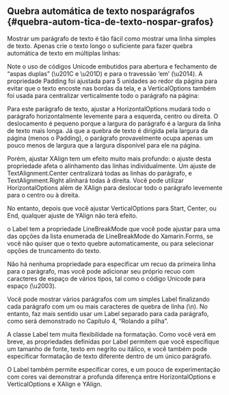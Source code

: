 ## Quebra automática de texto nosparágrafos {#quebra-autom-tica-de-texto-nospar-grafos}

Mostrar um parágrafo de texto é tão fácil como mostrar uma linha simples de texto. Apenas crie o texto longo o suficiente para fazer quebra automática de texto em múltiplas linhas:

Note o uso de códigos Unicode embutidos para abertura e fechamento de “aspas duplas” (\u201C e \u201D) e para o travessão ‘em’ (\u2014). A propriedade Padding foi ajustada para 5 unidades ao redor da página para evitar que o texto encoste nas bordas da tela, e a VerticalOptions também foi usada para centralizar verticalmente todo o parágrafo na página:

Para este parágrafo de texto, ajustar a HorizontalOptions mudará todo o parágrafo horizontalmente levemente para a esquerda, centro ou direita. O deslocamento é pequeno porque a largura do parágrafo é a largura da linha de texto mais longa. Já que a quebra de texto é dirigida pela largura da página (menos o Padding), o parágrafo provavelmente ocupa apenas um pouco menos de largura que a largura disponível para ele na página.

Porém, ajustar XAlign tem um efeito muito mais profundo: o ajuste desta propriedade afeta o alinhamento das linhas individualmente. Um ajuste de TextAlignment.Center centralizará todas as linhas do parágrafo, e TextAlignment.Right alinhará todas à direita. Você pode utilizar HorizontalOptions além de XAlign para deslocar todo o parágrafo levemente para o centro ou à direita.

No entanto, depois que você ajustar VerticalOptions para Start, Center, ou End, qualquer ajuste de YAlign não terá efeito.

o Label tem a propriedade LineBreakMode que você pode ajustar para uma das opções da lista enumerada de LineBreakMode do Xamarin.Forms, se você não quiser que o texto quebre automaticamente, ou para selecionar opções de truncamento do texto.

Não há nenhuma propriedade para especificar um recuo da primeira linha para o parágrafo, mas você pode adicionar seu próprio recuo com caracteres de espaço de vários tipos, tal como o código Unicode para espaço (\u2003).

Você pode mostrar vários parágrafos com um simples Label finalizando cada parágrafo com um ou mais caracteres de quebra de linha (\n). No entanto, faz mais sentido usar um Label separado para cada parágrafo, como será demonstrado no Capítulo 4, “Rolando a pilha”.

A classe Label tem muita flexibilidade na formatação. Como você verá em breve, as propriedades definidas por Label permitem que você especifique um tamanho de fonte, texto em negrito ou itálico, e você também pode especificar formatação de texto diferente dentro de um único parágrafo.

O Label também permite especificar cores, e um pouco de experimentação com cores vai demonstrar a profunda diferença entre HorizontalOptions e VerticalOptions e XAlign e YAlign.